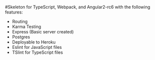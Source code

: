 #Skeleton for TypeScript, Webpack, and Angular2-rc6 with the following features:

- Routing
- Karma Testing
- Express (Basic server created)
- Postgres
- Deployable to Heroku
- Eslint for JavaScript files
- TSlint for TypeScript files
